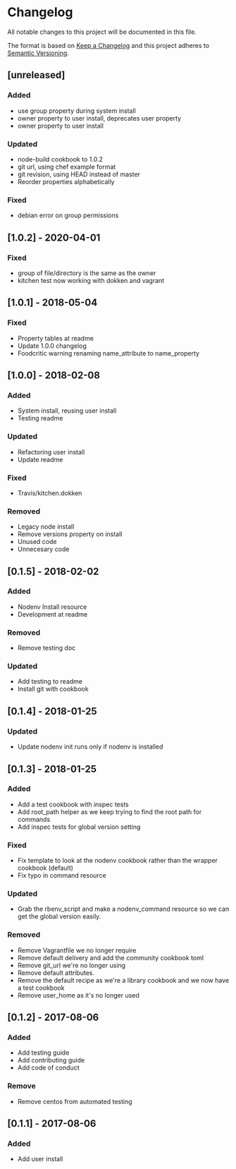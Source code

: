 # Changelog
All notable changes to this project will be documented in this file.

The format is based on [Keep a Changelog](http://keepachangelog.com/en/1.0.0/)
and this project adheres to [Semantic Versioning](http://semver.org/spec/v2.0.0.html).

## [unreleased]
### Added
- use group property during system install
- owner property to user install, deprecates user property
- owner property to user install
### Updated
- node-build cookbook to 1.0.2
- git url, using chef example format
- git revision, using HEAD instead of master
- Reorder properties alphabetically
### Fixed
- debian error on group permissions

## [1.0.2] - 2020-04-01
### Fixed
- group of file/directory is the same as the owner
- kitchen test now working with dokken and vagrant

## [1.0.1] - 2018-05-04
### Fixed
- Property tables at readme
- Update 1.0.0 changelog
- Foodcritic warning renaming name_attribute to name_property

## [1.0.0] - 2018-02-08
### Added
- System install, reusing user install
- Testing readme
### Updated
- Refactoring user install
- Update readme
### Fixed
- Travis/kitchen.dokken
### Removed
- Legacy node install
- Remove versions property on install
- Unused code
- Unnecesary code

## [0.1.5] - 2018-02-02
### Added
- Nodenv Install resource
- Development at readme
### Removed
- Remove testing doc
### Updated
- Add testing to readme
- Install git with cookbook

## [0.1.4] - 2018-01-25
### Updated
- Update nodenv init runs only if nodenv is installed

## [0.1.3] - 2018-01-25
### Added
- Add a test cookbook with inspec tests
- Add root_path helper as we keep trying to find the root path for commands
- Add inspec tests for global version setting
### Fixed
- Fix template to look at the nodenv cookbook rather than the wrapper cookbook (default)
- Fix typo in command resource
### Updated
- Grab the rbenv_script and make a nodenv_command resource so we can get the global version easily.
### Removed
- Remove Vagrantfile we no longer require
- Remove default delivery and add  the community cookbook toml
- Remove git_url we're no longer using
- Remove default attributes.
- Remove the default recipe as we're a library cookbook and we now have a test cookbook
- Remove user_home as it's no longer used

## [0.1.2] - 2017-08-06
### Added
- Add testing guide
- Add contributing guide
- Add code of conduct
### Remove
- Remove centos from automated testing

## [0.1.1] - 2017-08-06
### Added
- Add user install
